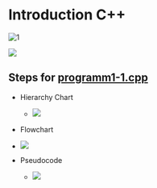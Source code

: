 # Introduction C++

![1](https://i.imgur.com/y4Ft1Mu.png)

![](https://i.imgur.com/bJohaBG.pnghttps://i.imgur.com/bJohaBG.png)

## Steps for [programm1-1.cpp](https://github.com/thiagobardini/Object-Oriented-Programming-BHCC/blob/master/programm1-1.cpp)

- Hierarchy Chart 
  - ![](https://i.imgur.com/zDBckRS.png)

- Flowchart 
 - ![](https://i.imgur.com/55e15M7.png)

- Pseudocode 
  - ![](https://i.imgur.com/s6oTGAt.png)
